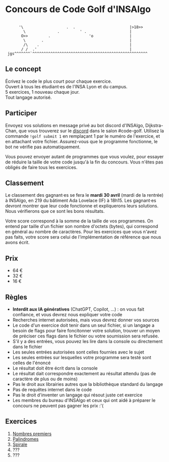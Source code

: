 # Concours de Code Golf d'INSAlgo

```text

      '\                   .  .                        |>18>>
        \              .         ' .                   |
       O>>         .                 'o                |
        \       .                                      |
        /\    .                                        |
       / /  .'                                         |
 jgs^^^^^^^`^^^^^^^^^^^^^^^^^^^^^^^^^^^^^^^^^^^^^^^^^^^^^^^^^^^
```

## Le concept

Écrivez le code le plus court pour chaque exercice.  
Ouvert à tous les étudiant·es de l'INSA Lyon et du campus.  
5 exercices, 1 nouveau chaque jour.  
Tout langage autorisé.  

## Participer

Envoyez vos solutions en message privé au bot discord d'INSAlgo, Dijkstra-Chan, que vous trouverez sur le [discord](https://discord.com/invite/fGTkMQetSC) dans le salon #code-golf. Utilisez la commande `!golf submit 1` en remplaçant 1 par le numéro de l'exercice, et en attachant votre fichier. Assurez-vous que le programme fonctionne, le bot ne vérifie pas automatiquement.

Vous pouvez envoyer autant de programmes que vous voulez, pour essayer de réduire la taille de votre code jusqu'à la fin du concours. Vous n'êtes pas obligés de faire tous les exercices.

## Classement

Le classement des gagnant·es se fera le **mardi 30 avril** (mardi de la rentrée) à INSAlgo, en 219 du bâtiment Ada Lovelace (IF) à 18h15. Les gagnant·es devront montrer que leur code fonctionne et expliquerons leurs solutions. Nous vérifierons que ce sont les bons résultats.

Votre score correspond à la somme de la taille de vos programmes. On entend par taille d'un fichier son nombre d'octets (bytes), qui correspond en général au nombre de caractères. Pour les exercices que vous n'avez pas faits, votre score sera celui de l'implémentation de référence que nous avons écrit.

## Prix

- 64 €
- 32 €
- 16 €

## Règles

- **Interdit aux IA génératives** (ChatGPT, Copilot, ...) : on vous fait confiance, et vous devrez nous expliquer votre code
- Recherches internet autorisées, mais vous devrez donner vos sources
- Le code d'un exercice doit tenir dans un seul fichier, si un langage a besoin de flags pour faire foncitonner votre solution, trouver un moyen de préciser ces flags dans le fichier ou votre soumission sera refusée.
- S'il y a des entrées, vous pouvez les lire dans la console ou directement dans le fichier
- Les seules entrées autorisées sont celles fournies avec le sujet
- Les seules entrées sur lesquelles votre programme sera testé sont celles de l'énoncé
- Le résultat doit être écrit dans la console
- Le résultat dait correspondre exactement au résultat attendu (pas de caractère de plus ou de moins)
- Pas le droit aux librairies autres que la bibliothèque standard du langage
- Pas de requêtes internet dans le code
- Pas le droit d'inventer un langage qui résout juste cet exercice
- Les membres du bureau d'INSAlgo et ceux qui ont aidé à préparer le concours ne peuvent pas gagner les prix :'(

## Exercices

1. [Nombres premiers](1%20-%20premiers/sujet.md)
2. [Palindromes](2%20-%20palindromes/sujet.md)
3. [Spirale](3%20-%20spirale/sujet.md)
4. ???
5. ???
